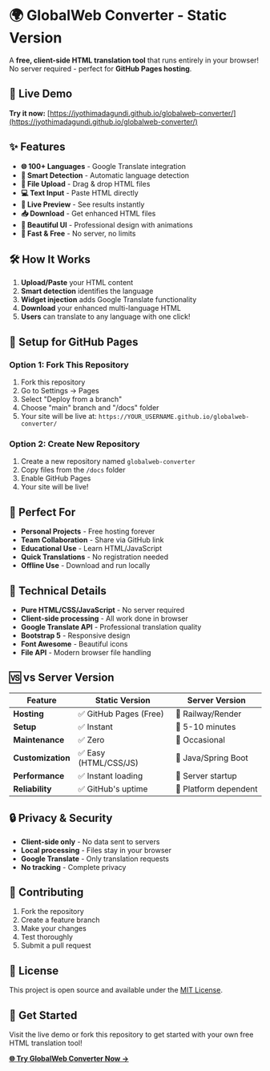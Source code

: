 # 🌍 GlobalWeb Converter - Static Version

A **free, client-side HTML translation tool** that runs entirely in your browser! No server required - perfect for **GitHub Pages hosting**.

## 🚀 **Live Demo**

**Try it now:** [https://jyothimadagundi.github.io/globalweb-converter/](https://jyothimadagundi.github.io/globalweb-converter/)

## ✨ **Features**

- **🌐 100+ Languages** - Google Translate integration
- **🎯 Smart Detection** - Automatic language detection
- **📁 File Upload** - Drag & drop HTML files
- **💻 Text Input** - Paste HTML directly
- **👀 Live Preview** - See results instantly
- **📥 Download** - Get enhanced HTML files
- **🎨 Beautiful UI** - Professional design with animations
- **🚀 Fast & Free** - No server, no limits

## 🛠️ **How It Works**

1. **Upload/Paste** your HTML content
2. **Smart detection** identifies the language
3. **Widget injection** adds Google Translate functionality
4. **Download** your enhanced multi-language HTML
5. **Users** can translate to any language with one click!

## 📂 **Setup for GitHub Pages**

### **Option 1: Fork This Repository**
1. Fork this repository
2. Go to Settings → Pages
3. Select "Deploy from a branch"
4. Choose "main" branch and "/docs" folder
5. Your site will be live at: `https://YOUR_USERNAME.github.io/globalweb-converter/`

### **Option 2: Create New Repository**
1. Create a new repository named `globalweb-converter`
2. Copy files from the `/docs` folder
3. Enable GitHub Pages
4. Your site will be live!

## 🎯 **Perfect For**

- **Personal Projects** - Free hosting forever
- **Team Collaboration** - Share via GitHub link
- **Educational Use** - Learn HTML/JavaScript
- **Quick Translations** - No registration needed
- **Offline Use** - Download and run locally

## 🔧 **Technical Details**

- **Pure HTML/CSS/JavaScript** - No server required
- **Client-side processing** - All work done in browser
- **Google Translate API** - Professional translation quality
- **Bootstrap 5** - Responsive design
- **Font Awesome** - Beautiful icons
- **File API** - Modern browser file handling

## 🆚 **vs Server Version**

| Feature | Static Version | Server Version |
|---------|---------------|----------------|
| **Hosting** | ✅ GitHub Pages (Free) | 🔶 Railway/Render |
| **Setup** | ✅ Instant | 🔶 5-10 minutes |
| **Maintenance** | ✅ Zero | 🔶 Occasional |
| **Customization** | ✅ Easy (HTML/CSS/JS) | 🔶 Java/Spring Boot |
| **Performance** | ✅ Instant loading | 🔶 Server startup |
| **Reliability** | ✅ GitHub's uptime | 🔶 Platform dependent |

## 🔒 **Privacy & Security**

- **Client-side only** - No data sent to servers
- **Local processing** - Files stay in your browser
- **Google Translate** - Only translation requests
- **No tracking** - Complete privacy

## 🤝 **Contributing**

1. Fork the repository
2. Create a feature branch
3. Make your changes
4. Test thoroughly
5. Submit a pull request

## 📝 **License**

This project is open source and available under the [MIT License](LICENSE).

## 🚀 **Get Started**

Visit the live demo or fork this repository to get started with your own free HTML translation tool!

**[🌐 Try GlobalWeb Converter Now →](https://jyothimadagundi.github.io/globalweb-converter/)**